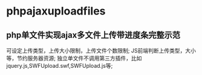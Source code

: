 # phpajaxuploadfiles

## php单文件实现ajax多文件上传带进度条完整示范

可设定上传类型，上传大小限制，上传文件个数限制;
JS前端判断上传类型，大小等，节约服务器资源;
独立单文件不调用第三方插件，比如jquery.js,SWFUpload.swf,SWFUpload.js等;
